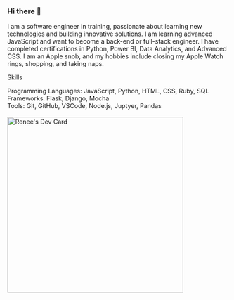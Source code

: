 ### Hi there 👋

I am a software engineer in training, passionate about learning new technologies and building innovative solutions. I am learning advanced JavaScript and want to become a back-end or full-stack engineer. I have completed certifications in Python, Power BI, Data Analytics, and Advanced CSS. I am an Apple snob, and my hobbies include closing my Apple Watch rings, shopping, and taking naps.

Skills

Programming Languages: JavaScript, Python, HTML, CSS, Ruby, SQL
<br>
Frameworks: Flask, Django, Mocha
<br>
Tools: Git, GitHub, VSCode, Node.js, Juptyer, Pandas
<br>
<br>
<a href="https://app.daily.dev/walkrrrr"><img src="https://api.daily.dev/devcards/f7a4abc2c6ab4845b1bf9cc594403c60.png?r=mps" width="400" alt="Renee's Dev Card"/></a>
<br>
<!--
**walkrrr/walkrrr** is a ✨ _special_ ✨ repository because its `README.md` (this file) appears on your GitHub profile.

